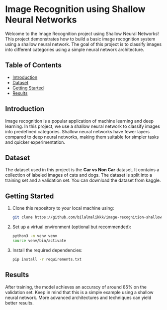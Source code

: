 # Image Recognition using Shallow Neural Networks

Welcome to the Image Recognition project using Shallow Neural Networks! This project demonstrates how to build a basic image recognition system using a shallow neural network. The goal of this project is to classify images into different categories using a simple neural network architecture.

## Table of Contents

- [Introduction](#introduction)
- [Dataset](#dataset)
- [Getting Started](#getting-started)
- [Results](#results)

## Introduction

Image recognition is a popular application of machine learning and deep learning. In this project, we use a shallow neural network to classify images into predefined categories. Shallow neural networks have fewer layers compared to deep neural networks, making them suitable for simpler tasks and quicker experimentation.

## Dataset

The dataset used in this project is the **Car vs Non Car** dataset. It contains a collection of labeled images of cats and dogs. The dataset is split into a training set and a validation set. You can download the dataset from kaggle.

## Getting Started

1. Clone this repository to your local machine using:

   ```bash
   git clone https://github.com/bilalmalikkk/image-recognition-shallow-nn.git
   ```

3. Set up a virtual environment (optional but recommended):

   ```bash
   python3 -m venv venv
   source venv/bin/activate
   ```

4. Install the required dependencies:

   ```bash
   pip install -r requirements.txt
   ```

## Results

After training, the model achieves an accuracy of around 85% on the validation set. Keep in mind that this is a simple example using a shallow neural network. More advanced architectures and techniques can yield better results.
